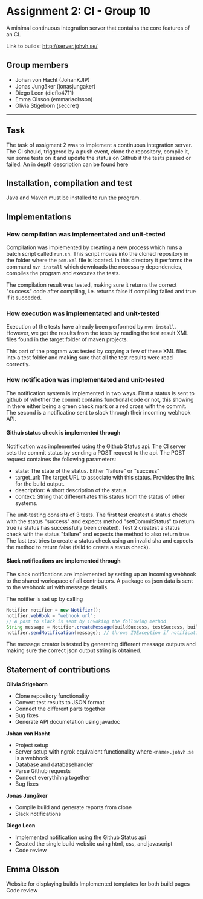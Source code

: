 # Assignment 2: CI - Group 10
A minimal continuous integration server that contains the core features of an CI.

Link to builds: http://server.johvh.se/

## Group members
- Johan von Hacht (JohanKJIP)
- Jonas Jungåker (jonasjungaker)
- Diego Leon (dieflo4711)
- Emma Olsson (emmariaolsson)
- Olivia Stigeborn (seccret)
____ 
## Task
The task of assigment 2 was to implement a continuous integration server. The CI should, triggered by a push event, clone the repository, compile it, run some tests on it and update the status on Github if the tests passed or failed. An in depth description can be found [here](https://kth.instructure.com/courses/17627/assignments/102477?module_item_id=179216) 

## Installation, compilation and test 
Java and Maven must be installed to run the program. 

## Implementations

### How compilation was implementated and unit-tested
Compilation was implemented by creating a new process which runs a batch script called `run.sh`. This script moves into the cloned repository in the folder where the `pom.xml` file is located. In this directory it performs the command `mvn install` which downloads the necessary dependencies, compiles the program and executes the tests.

The compilation result was tested, making sure it returns the correct "success" code after compiling, i.e. returns false if compiling failed and true if it succeded.

### How execution was implementated and unit-tested
Execution of the tests have already been performed by `mvn install`. However, we get the results from the tests by reading the test result XML files found in the target folder of maven projects. 

This part of the program was tested by copying a few of these XML files into a test folder and making sure that all the test results were read correctly. 

### How notification was implementated and unit-tested
The notification system is implemented in two ways. First a status is sent to github of whether the commit contains functional code or not, this showing in there either being a green check mark or a red cross with the commit. The second is a notificatino sent to slack through their incoming webhook API. 

#### Github status check is implemented through
Notification was implemented using the Github Status api. The CI server sets the commit status by sending a POST request to the api. The POST request containes the following parameters:

* state: The state of the status. Either "failure" or "success"
* target_url: The target URL to associate with this status. Provides the link for the build output.
* description: A short description of the status.
* context: String that differentiates this status from the status of other systems.

The unit-testing consists of 3 tests. The first test createst a status check with the status "success" and expects method "setCommitStatus" to return true (a status has successfully been created). Test 2 createst a status check with the status "failure" and expects the method to also return true. The last test tries to create a status check using an invalid sha and expects the method to return false (faild to create a status check).

#### Slack notifications are implemented through
The slack notifications are implemented by setting up an incoming webhook to the shared workspace of all contributors. A package os json data is sent to the webhook url with message details. 

The notifier is set up by calling 
```java
Notifier notifier = new Notifier();
notifier.webHook = "webhook url";
// A post to slack is sent by invoking the following method
String message = Notifier.createMessage(buildSuccess, testSuccess, buildURL); // (boolean, boolean, String)
notifier.sendNotification(message); // throws IOException if notification fails to post
```

The message creator is tested by generating different message outputs and making sure the correct json output string is obtained.


## Statement of contributions

**Olivia Stigeborn**
- Clone repository functionality
- Convert test results to JSON format
- Connect the different parts together
- Bug fixes
- Generate API documetation using javadoc


**Johan von Hacht**
- Project setup
- Server setup with ngrok equivalent functionality where `<name>.johvh.se` is a webhook
- Database and databasehandler
- Parse Github requests
- Connect everythihng together
- Bug fixes

**Jonas Jungåker**
- Compile build and generate reports from clone
- Slack notifications


**Diego Leon**
- Implemented notification using the Github Status api
- Created the single build website using html, css, and javascript
- Code review

**Emma Olsson**
-
Website for displaying builds
Implemented templates for both build pages
Code review
